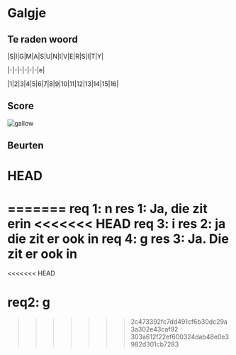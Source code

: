 # Galgje

## Te raden woord

|S|I|G|M|A|S|U|N|I|V|E|R|S|I|T|Y|

|-|-|-|-|-|-|e|

|1|2|3|4|5|6|7|8|9|10|11|12|13|14|15|16|

## Score
![gallow](./images/1.png)

## Beurten
# HEAD
=======
req 1: n
res 1: Ja, die zit erin
<<<<<<< HEAD
req 3: i
res 2: ja die zit er ook in
req 4: g
res 3: Ja. Die zit er ook in
=======
<<<<<<< HEAD

req2: g
=======
>>>>>>> 2c473392fc7dd491cf6b30dc29a3a302e43caf92
>>>>>>> 303a612f22ef600324dab48e0e3982d301cb7283
